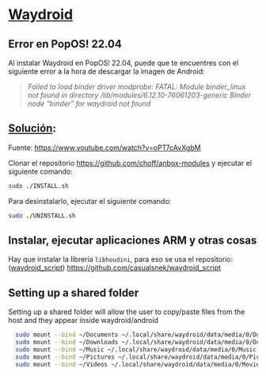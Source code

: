 # [Waydroid](https://waydro.id/)

## Error en PopOS! 22.04
Al instalar Waydroid en PopOS! 22.04, puede que te encuentres con el siguiente error a la hora de descargar la imagen de Android:

> _Failed to load binder driver modprobe: FATAL: Module binder_linux not found in directory /lib/modules/6.12.10-76061203-generic Binder node "binder" for waydroid not found_

## **[Solución](anbox-modules)**: 
Fuente: https://www.youtube.com/watch?v=oPT7cAvXgbM

Clonar el repositorio https://github.com/choff/anbox-modules y ejecutar el siguiente comando:

```bash
sudo ./INSTALL.sh
```
Para desinstalarlo, ejecutar el siguiente comando:

```bash
sudo ./UNINSTALL.sh
```
    
## Instalar, ejecutar aplicaciones ARM y otras cosas
Hay que instalar la librería `libhoudini`, para eso se usa el repositorio: ([waydroid_script](waydroid_script)) https://github.com/casualsnek/waydroid_script

## Setting up a shared folder
Setting up a shared folder will allow the user to copy/paste files from the host and they appear inside waydroid/android

```bash
  sudo mount --bind ~/Documents ~/.local/share/waydroid/data/media/0/Documents 
  sudo mount --bind ~/Downloads ~/.local/share/waydroid/data/media/0/Download 
  sudo mount --bind ~/Music ~/.local/share/waydroid/data/media/0/Music 
  sudo mount --bind ~/Pictures ~/.local/share/waydroid/data/media/0/Pictures 
  sudo mount --bind ~/Videos ~/.local/share/waydroid/data/media/0/Movies
```